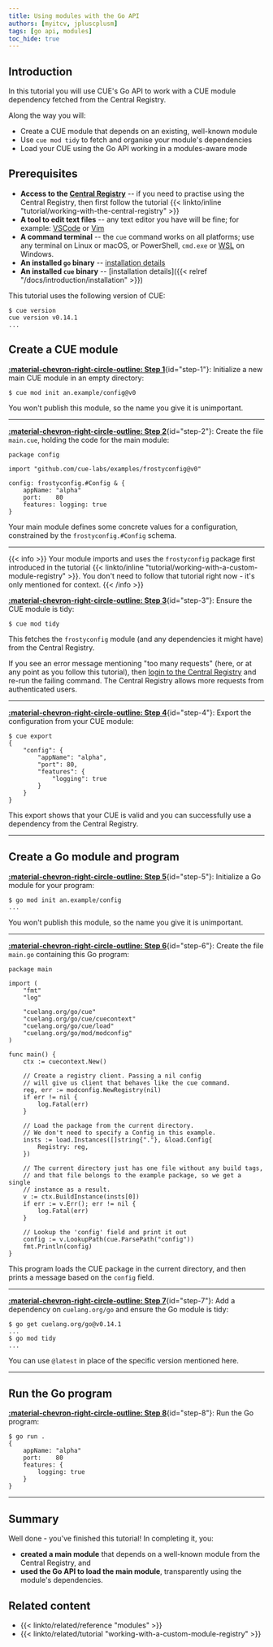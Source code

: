 ```yaml
---
title: Using modules with the Go API
authors: [myitcv, jpluscplusm]
tags: [go api, modules]
toc_hide: true
---
```


## Introduction

In this tutorial you will
use CUE's Go API to work with a CUE module dependency fetched from the Central Registry.

Along the way you will:

- Create a CUE module that depends on an existing, well-known module
- Use `cue mod tidy` to fetch and organise your module's dependencies
- Load your CUE using the Go API working in a modules-aware mode

<!--more-->

## Prerequisites

- **Access to the [Central Registry](https://registry.cue.works)** -- if you
  need to practise using the Central Registry, then first follow the
  tutorial {{< linkto/inline "tutorial/working-with-the-central-registry" >}}
- **A tool to edit text files** -- any text editor you have will be fine;
    for example: [VSCode](https://code.visualstudio.com/) or [Vim](https://neovim.io/)
- **A command terminal** -- the `cue` command works on all platforms;
  use any terminal on Linux or macOS, or PowerShell, `cmd.exe` or
  [WSL](https://learn.microsoft.com/en-us/windows/wsl/install) on Windows.
- **An installed `go` binary** -- [installation details](https://go.dev/doc/install)
- **An installed `cue` binary** -- [installation details]({{< relref "/docs/introduction/installation" >}})

This tutorial uses the following version of CUE:

```` { .text title="TERMINAL" data-copy="cue version" }
$ cue version
cue version v0.14.1
...
````

## Create a CUE module

[**:material-chevron-right-circle-outline: Step 1**](#step-1){id="step-1"}: Initialize a new main CUE module in an empty directory:

```` { .text title="TERMINAL" data-copy="cue mod init an.example/config@v0" }
$ cue mod init an.example/config@v0
````

You won't publish this module, so the name you give it is unimportant.

---


[**:material-chevron-right-circle-outline: Step 2**](#step-2){id="step-2"}: Create the file `main.cue`, holding the code for the main module:

```` { .cue title="main.cue" }
package config

import "github.com/cue-labs/examples/frostyconfig@v0"

config: frostyconfig.#Config & {
	appName: "alpha"
	port:    80
	features: logging: true
}
````

Your main module defines some concrete values for a configuration,
constrained by the `frostyconfig.#Config` schema.

---


{{< info >}}
Your module imports and uses the `frostyconfig` package first introduced in the tutorial
{{< linkto/inline "tutorial/working-with-a-custom-module-registry" >}}.
You don't need to follow that tutorial right now - it's only mentioned for context.
{{< /info >}}

[**:material-chevron-right-circle-outline: Step 3**](#step-3){id="step-3"}: Ensure the CUE module is tidy:

```` { .text title="TERMINAL" data-copy="cue mod tidy" }
$ cue mod tidy
````

This fetches the `frostyconfig` module (and any dependencies it might have)
from the Central Registry.

If you see an error message mentioning "too many requests"
(here, or at any point as you follow this tutorial),
then
[login to the Central Registry](https://cue.dev/docs/login-central-registry/)
and re-run the failing command.
The Central Registry allows more requests from authenticated users.

---


[**:material-chevron-right-circle-outline: Step 4**](#step-4){id="step-4"}: Export the configuration from your CUE module:

```` { .text title="TERMINAL" data-copy="cue export" }
$ cue export
{
    "config": {
        "appName": "alpha",
        "port": 80,
        "features": {
            "logging": true
        }
    }
}
````

This export shows that your CUE is valid and you can successfully use a
dependency from the Central Registry.

---


## Create a Go module and program

[**:material-chevron-right-circle-outline: Step 5**](#step-5){id="step-5"}: Initialize a Go module for your program:

```` { .text title="TERMINAL" data-copy="go mod init an.example/config" }
$ go mod init an.example/config
...
````

You won't publish this module, so the name you give it is unimportant.

---


[**:material-chevron-right-circle-outline: Step 6**](#step-6){id="step-6"}: Create the file `main.go` containing this Go program:

```` { .go title="main.go" }
package main

import (
	"fmt"
	"log"

	"cuelang.org/go/cue"
	"cuelang.org/go/cue/cuecontext"
	"cuelang.org/go/cue/load"
	"cuelang.org/go/mod/modconfig"
)

func main() {
	ctx := cuecontext.New()

	// Create a registry client. Passing a nil config
	// will give us client that behaves like the cue command.
	reg, err := modconfig.NewRegistry(nil)
	if err != nil {
		log.Fatal(err)
	}

	// Load the package from the current directory.
	// We don't need to specify a Config in this example.
	insts := load.Instances([]string{"."}, &load.Config{
		Registry: reg,
	})

	// The current directory just has one file without any build tags,
	// and that file belongs to the example package, so we get a single
	// instance as a result.
	v := ctx.BuildInstance(insts[0])
	if err := v.Err(); err != nil {
		log.Fatal(err)
	}

	// Lookup the 'config' field and print it out
	config := v.LookupPath(cue.ParsePath("config"))
	fmt.Println(config)
}
````

This program loads the CUE package in the current directory,
and then prints a message based on the `config` field.

---


[**:material-chevron-right-circle-outline: Step 7**](#step-7){id="step-7"}: Add a dependency on `cuelang.org/go` and ensure the Go module is tidy:

```` { .text title="TERMINAL" data-copy="go get cuelang.org/go@v0.14.1&#10;go mod tidy" }
$ go get cuelang.org/go@v0.14.1
...
$ go mod tidy
...
````

You can use `@latest` in place of the specific version mentioned here.

---


## Run the Go program

[**:material-chevron-right-circle-outline: Step 8**](#step-8){id="step-8"}: Run the Go program:

```` { .text title="TERMINAL" data-copy="go run ." }
$ go run .
{
	appName: "alpha"
	port:    80
	features: {
		logging: true
	}
}
````

---

## Summary

Well done - you've finished this tutorial! In completing it, you:

- **created a main module** that depends on a well-known module from the Central Registry, and
- **used the Go API to load the main module**, transparently using the module's dependencies.

## Related content

- {{< linkto/related/reference "modules" >}}
- {{< linkto/related/tutorial "working-with-a-custom-module-registry" >}}
